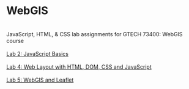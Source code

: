 # WebGIS
 <br> JavaScript, HTML, & CSS lab assignments for GTECH 73400: WebGIS course <br>
 <br> [Lab 2: JavaScript Basics](/labs/lab_02.html) </br>
 <br> [Lab 4: Web Layout with HTML, DOM, CSS and JavaScript](/labs/lab_04.html) </br>
 <br> [Lab 5: WebGIS and Leaflet](/labs/lab_05.html) </br>

